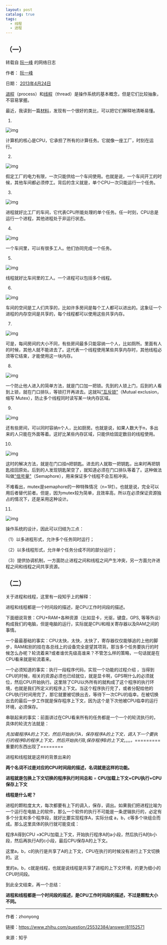 ```yaml
---
layout: post
catalog: true
tags:
  - 线程
  - 进程
---
```

## （一）

转载自 [阮一峰](http://www.ruanyifeng.com) 的网络日志

作者： [阮一峰](http://www.ruanyifeng.com/)

日期： [2013年4月24日](http://www.ruanyifeng.com/blog/2013/04/)

[进程](https://zh.wikipedia.org/zh-cn/%E8%BF%9B%E7%A8%8B)（process）和[线程](https://zh.wikipedia.org/zh-cn/%E7%BA%BF%E7%A8%8B)（thread）是操作系统的基本概念，但是它们比较抽象，不容易掌握。

最近，我读到一篇[材料](http://www.qnx.com/developers/docs/6.4.1/neutrino/getting_started/s1_procs.html)，发现有一个很好的类比，可以把它们解释地清晰易懂。

1.

![img](http://upload-images.jianshu.io/upload_images/6943526-dac7ddede1d7cda3.jpg?imageMogr2/auto-orient/strip%7CimageView2/2/w/1240)

计算机的核心是CPU，它承担了所有的计算任务。它就像一座工厂，时刻在运行。

2.

![img](http://upload-images.jianshu.io/upload_images/6943526-7b7ebc285668888b.png?imageMogr2/auto-orient/strip%7CimageView2/2/w/1240)

假定工厂的电力有限，一次只能供给一个车间使用。也就是说，一个车间开工的时候，其他车间都必须停工。背后的含义就是，单个CPU一次只能运行一个任务。

3.

![img](http://upload-images.jianshu.io/upload_images/6943526-ec7b2357a10d84d0.jpg?imageMogr2/auto-orient/strip%7CimageView2/2/w/1240)

进程就好比工厂的车间，它代表CPU所能处理的单个任务。任一时刻，CPU总是运行一个进程，其他进程处于非运行状态。

4.

![img](http://upload-images.jianshu.io/upload_images/6943526-1eddbf92e1ac3e86.jpg?imageMogr2/auto-orient/strip%7CimageView2/2/w/1240)

一个车间里，可以有很多工人。他们协同完成一个任务。

5.

![img](http://upload-images.jianshu.io/upload_images/6943526-05de9faafc406da0.jpg?imageMogr2/auto-orient/strip%7CimageView2/2/w/1240)

线程就好比车间里的工人。一个进程可以包括多个线程。

6.

![img](http://upload-images.jianshu.io/upload_images/6943526-47f59eb3b0833dbc.png?imageMogr2/auto-orient/strip%7CimageView2/2/w/1240)

车间的空间是工人们共享的，比如许多房间是每个工人都可以进出的。这象征一个进程的内存空间是共享的，每个线程都可以使用这些共享内存。

7.

![img](http://upload-images.jianshu.io/upload_images/6943526-d126a99f235145e2.jpg?imageMogr2/auto-orient/strip%7CimageView2/2/w/1240)

可是，每间房间的大小不同，有些房间最多只能容纳一个人，比如厕所。里面有人的时候，其他人就不能进去了。这代表一个线程使用某些共享内存时，其他线程必须等它结束，才能使用这一块内存。

8.

![img](http://upload-images.jianshu.io/upload_images/6943526-135f164898b6e41e.jpg?imageMogr2/auto-orient/strip%7CimageView2/2/w/1240)

一个防止他人进入的简单方法，就是门口加一把锁。先到的人锁上门，后到的人看到上锁，就在门口排队，等锁打开再进去。这就叫["互斥锁"](http://zh.wikipedia.org/wiki/%E4%BA%92%E6%96%A5%E9%94%81)（Mutual exclusion，缩写 Mutex），防止多个线程同时读写某一块内存区域。

9.

![img](http://upload-images.jianshu.io/upload_images/6943526-580b855a64135592.jpg?imageMogr2/auto-orient/strip%7CimageView2/2/w/1240)

还有些房间，可以同时容纳n个人，比如厨房。也就是说，如果人数大于n，多出来的人只能在外面等着。这好比某些内存区域，只能供给固定数目的线程使用。

10.

![img](http://upload-images.jianshu.io/upload_images/6943526-40907aaa8b0e9655.jpg?imageMogr2/auto-orient/strip%7CimageView2/2/w/1240)

这时的解决方法，就是在门口挂n把钥匙。进去的人就取一把钥匙，出来时再把钥匙挂回原处。后到的人发现钥匙架空了，就知道必须在门口排队等着了。这种做法叫做["信号量"](http://en.wikipedia.org/wiki/Semaphore_(programming))（Semaphore），用来保证多个线程不会互相冲突。

不难看出，mutex是semaphore的一种特殊情况（n=1时）。也就是说，完全可以用后者替代前者。但是，因为mutex较为简单，且效率高，所以在必须保证资源独占的情况下，还是采用这种设计。

11.

![img](http://upload-images.jianshu.io/upload_images/6943526-0108bcf611938ed6.png?imageMogr2/auto-orient/strip%7CimageView2/2/w/1240)

操作系统的设计，因此可以归结为三点：

（1）以多进程形式，允许多个任务同时运行；

（2）以多线程形式，允许单个任务分成不同的部分运行；

（3）提供协调机制，一方面防止进程之间和线程之间产生冲突，另一方面允许进程之间和线程之间共享资源。

## （二）

关于进程和线程，这里有一段知乎上的解释：

进程和线程都是一个时间段的描述，是CPU工作时间段的描述。

下面细说背景：CPU+RAM+各种资源（比如显卡，光驱，键盘，GPS, 等等外设）构成我们的电脑，但是电脑的运行，实际就是CPU和相关寄存器以及RAM之间的事情。

一个最最基础的事实：CPU太快，太快，太快了，寄存器仅仅能够追的上他的脚步，RAM和别的挂在各总线上的设备完全是望其项背。那当多个任务要执行的时候怎么办呢？轮流着来?或者谁优先级高谁来？不管怎么样的策略，一句话就是在CPU看来就是轮流着来。

一个必须知道的事实：执行一段程序代码，实现一个功能的过程介绍 ，当得到CPU的时候，相关的资源必须也已经就位，就是显卡啊，GPS啊什么的必须就位，然后CPU开始执行。这里除了CPU以外所有的就构成了这个程序的执行环境，也就是我们所定义的程序上下文。当这个程序执行完了，或者分配给他的CPU执行时间用完了，那它就要被切换出去，等待下一次CPU的临幸。在被切换出去的最后一步工作就是保存程序上下文，因为这个是下次他被CPU临幸的运行环境，必须保存。

串联起来的事实：前面讲过在CPU看来所有的任务都是一个一个的轮流执行的，具体的轮流方法就是：

*先加载程序A的上下文，然后开始执行A，保存程序A的上下文，调入下一个要执行的程序B的程序上下文，然后开始执行B,保存程序B的上下文*。。。*。*========= 重要的东西出现了========

进程和线程就是这样的背景出来的

**两个名词不过是对应的CPU时间段的描述，名词就是这样的功能。**

**进程就是包换上下文切换的程序执行时间总和** = **CPU加载上下文+CPU执行+CPU保存上下文**

**线程是什么呢？**

进程的颗粒度太大，每次都要有上下的调入，保存，调出。如果我们把进程比喻为一个运行在电脑上的软件，那么一个软件的执行不可能是一条逻辑执行的，必定有多个分支和多个程序段，就好比要实现程序A，实际分成 a，b，c等多个块组合而成。那么这里具体的执行就可能变成：

程序A得到CPU =》CPU加载上下文，开始执行程序A的a小段，然后执行A的b小段，然后再执行A的c小段，最后CPU保存A的上下文。

这里a，b，c的执行是共享了A的上下文，CPU在执行的时候没有进行上下文切换的。这

里的a，b，c就是线程，也就是说线程是共享了进程的上下文环境，的更为细小的CPU时间段。

到此全文结束，再一个总结：

**进程和线程都是一个时间段的描述，是CPU工作时间段的描述，不过是颗粒大小不同。**

---------

作者：zhonyong

链接：https://www.zhihu.com/question/25532384/answer/81152571

来源：知乎



